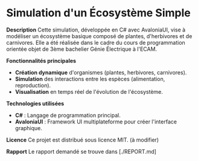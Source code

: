 # Simulation d'un Écosystème Simple

**Description**
Cette simulation, développée en C# avec AvaloniaUI, vise à modéliser un écosystème basique composé de plantes, d'herbivores et de carnivores. Elle a été réalisée dans le cadre du cours de programmation orientée objet de 3ème bachelier Génie Électrique à l'ECAM.

**Fonctionnalités principales**
* **Création dynamique** d'organismes (plantes, herbivores, carnivores).
* **Simulation** des interactions entre les espèces (alimentation, reproduction).
* **Visualisation** en temps réel de l'évolution de l'écosystème.

**Technologies utilisées**
* **C#** : Langage de programmation principal.
* **AvaloniaUI** : Framework UI multiplateforme pour créer l'interface graphique.

**Licence**
Ce projet est distribué sous licence MIT. (à modifier)

**Rapport**
Le rapport demandé se trouve dans [./REPORT.md]
